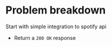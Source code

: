 Problem breakdown
=================

Start with simple integration to spotify api

- Return a `200 OK` response